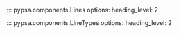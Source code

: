 <!--
SPDX-FileCopyrightText: PyPSA Contributors

SPDX-License-Identifier: CC-BY-4.0
-->

::: pypsa.components.Lines
    options:
        heading_level: 2

::: pypsa.components.LineTypes
    options:
        heading_level: 2
